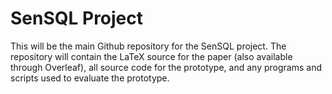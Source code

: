 # SenSQL Project

This will be the main Github repository for the SenSQL project. The repository will contain the LaTeX source for the paper (also available through Overleaf), all source code for the prototype, and any programs and scripts used to evaluate the prototype.
